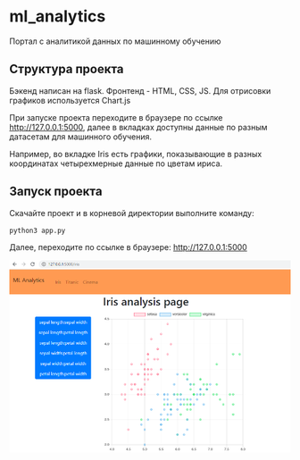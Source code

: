 # ml_analytics
Портал с аналитикой данных по машинному обучению

## Структура проекта
Бэкенд написан на flask. Фронтенд - HTML, CSS, JS. Для отрисовки графиков используется Chart.js

При запуске проекта переходите в браузере по ссылке http://127.0.0.1:5000, далее в вкладках доступны данные по разным датасетам для машинного обучения.

Например, во вкладке Iris есть графики, показывающие в разных координатах четырехмерные данные по цветам ириса.

## Запуск проекта
Скачайте проект и в корневой директории выполните команду:

    python3 app.py

Далее, переходите по ссылке в браузере: http://127.0.0.1:5000

![данные по цветам ириса](sources/img/iris.png)
